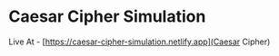 # Caesar Cipher Simulation

Live At - [https://caesar-cipher-simulation.netlify.app](Caesar Cipher)
